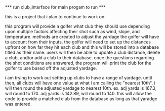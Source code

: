 *** run club_interface for main progam to run ***

this is a project that i plan to continue to work on:

this program will provide a golfer what club they should use depending upon 
multiple factors affecting their shot such as wind, slope, and temperature.
methods are created to adjust the yardage the golfer will have to account 
from their inputs.  the golfer will need to set up the distances upfront
on how far they hit each club and this will be stored into a database titled 
as their name. users will then be able to update a club distance, delete a club,
and/or add a club to their database. once the questions regarding the shot 
conditions are answered, the program will print the club for the golfer to use 
based off the adjusted yardage. 

i am trying to work out setting up clubs to have a range of yardage.  until
then, all clubs will have one value at what I am calling the "nearest 10th".
i will then round the adjusted yardage to nearest 10th. ex. adj yards is 167.3,
will round to 170.  adj yards is 142.89, will round to 140.  this will allow
the code to provide a matched club from the database as long as that yaradge
was entered.
